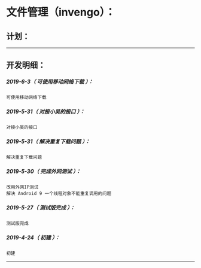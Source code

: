 文件管理（invengo）：
===================================================================

计划：
-------------------------------------------------------------------

*******************************************************************

开发明细：
-------------------------------------------------------------------

##### 2019-6-3（ 可使用移动网络下载 ）：
	可使用移动网络下载

##### 2019-5-31（ 对接小吴的接口 ）：
	对接小吴的接口

##### 2019-5-31（ 解决重复下载问题 ）：
	解决重复下载问题

##### 2019-5-30（ 完成外网测试 ）：
	改用外网IP测试
	解决 Android 9 一个线程对象不能重复调用的问题

##### 2019-5-27（ 测试版完成 ）：
	测试版完成

##### 2019-4-24（ 初建 ）：
	初建

*******************************************************************
